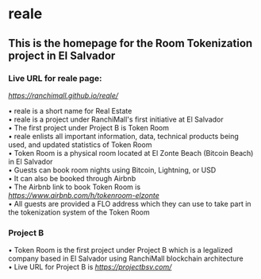 # reale
## This is the homepage for the Room Tokenization project in El Salvador  

### Live URL for reale page:
*https://ranchimall.github.io/reale/*  

• reale is a short name for Real Estate  
• reale is a project under RanchiMall's first initiative at El Salvador  
• The first project under Project B is Token Room  
• reale enlists all important information, data, technical products being used, and updated statistics of Token Room  
• Token Room is a physical room located at El Zonte Beach (Bitcoin Beach) in El Salvador  
• Guests can book room nights using Bitcoin, Lightning, or USD  
• It can also be booked through Airbnb  
• The Airbnb link to book Token Room is *https://www.airbnb.com/h/tokenroom-elzonte*  
• All guests are provided a FLO address which they can use to take part in the tokenization system of the Token Room  

### Project B  
• Token Room is the first project under Project B which is a legalized company based in El Salvador using RanchiMall blockchain architecture  
• Live URL for Project B is *https://projectbsv.com/*

